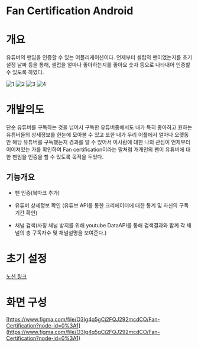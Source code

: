 # Fan Certification Android

# 개요

유튜버의 팬임을 인증할 수 있는 어플리케이션이다. 언제부터 셀럽의 팬이었는지를 초기 설정 날짜 등을 통해, 셀럽을 얼마나 좋아하는지를 좋아요 숫자 등으로 나타내어 인증할 수 있도록 하였다. 


![1](https://user-images.githubusercontent.com/70648111/161491448-479dc2c4-3905-4b2b-80be-a8d1eef6175f.png)
![2](https://user-images.githubusercontent.com/70648111/161491468-e3a22f56-5e08-4562-92b3-ddf835fc64c4.png)
![3](https://user-images.githubusercontent.com/70648111/161491473-40daef6b-d86a-4c72-89e7-a1160e78f4da.png)
![4](https://user-images.githubusercontent.com/70648111/161491479-3a531e39-a96c-4317-bc18-72771eded5e1.png)


# 개발의도
단순 유튜버를 구독하는 것을 넘어서 구독한 유튜버중에서도 내가 특히 좋아하고 원하는 유튜버들의 상세정보를 한눈에 모아볼 수 있고 또한 내가 우리 어플에서 얼마나 오랫동안 해당 유튜버를 구독했는지 경과를 알 수 있어서 이사람에 대한 나의 관심이 언제부터 이어져있는 가를 확인하여 Fan certification이라는 말처럼 개개인의 팬이 유튜버에 대한 팬임을 인증을 할 수 있도록 목적을 두었다.

## 기능개요

- 팬 인증(북마크 추가)

- 유튜버 상세정보 확인 (유튜브 API를 통한 크리에이터에 대한 통계 및 자신의 구독기간 확인)

- 채널 검색(사칭 채널 방지를 위해 youtube DataAPI를 통해 검색결과와 함께 각 채널의 총 구독자수 및 채널설명을 보여준다.)

# 초기 설정

[노션 링크](https://www.notion.so/Fan-Certification-Android-a55ec9850b654d04b74b28d823ae9642)


# 화면 구성

[https://www.figma.com/file/O3Ig4q5gCj2FQJ292mcdCO/Fan-Certification?node-id=0%3A1](https://www.figma.com/file/O3Ig4q5gCj2FQJ292mcdCO/Fan-Certification?node-id=0%3A1)

